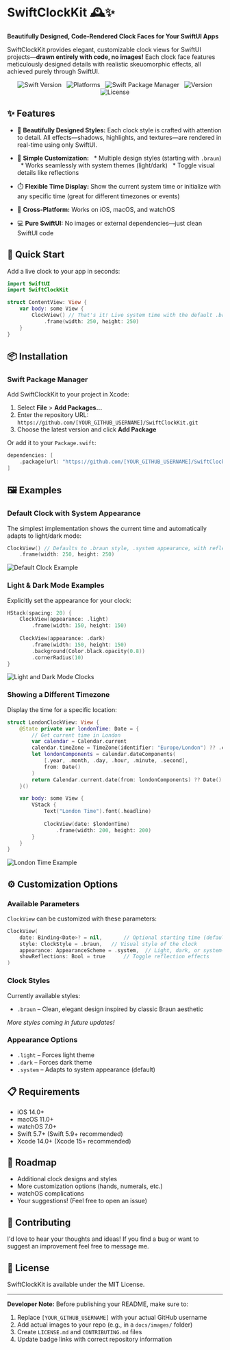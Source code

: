 # SwiftClockKit 🕰️✨

**Beautifully Designed, Code-Rendered Clock Faces for Your SwiftUI Apps**

SwiftClockKit provides elegant, customizable clock views for SwiftUI projects—**drawn entirely with code, no images!** Each clock face features meticulously designed details with realistic skeuomorphic effects, all achieved purely through SwiftUI.

<p align="center">
  <img src="https://img.shields.io/badge/Swift-5.7%2B-orange.svg" alt="Swift Version">
  <img src="https://img.shields.io/badge/Platforms-iOS%20%7C%20macOS%20%7C%20watchOS-blue.svg" alt="Platforms">
  <img src="https://img.shields.io/badge/SPM-Compatible-brightgreen.svg" alt="Swift Package Manager">
  <img src="https://img.shields.io/github/v/release/[YOUR_GITHUB_USERNAME]/SwiftClockKit" alt="Version">
  <img src="https://img.shields.io/github/license/[YOUR_GITHUB_USERNAME]/SwiftClockKit" alt="License">
</p>

## ✨ Features

* 🌟 **Beautifully Designed Styles:** Each clock style is crafted with attention to detail. All effects—shadows, highlights, and textures—are rendered in real-time using only SwiftUI.

* 🎨 **Simple Customization:**
  * Multiple design styles (starting with `.braun`)
  * Works seamlessly with system themes (light/dark)
  * Toggle visual details like reflections

* ⏱️ **Flexible Time Display:** Show the current system time or initialize with any specific time (great for different timezones or events)

* 📱 **Cross-Platform:** Works on iOS, macOS, and watchOS

* 💻 **Pure SwiftUI:** No images or external dependencies—just clean SwiftUI code

## 🚀 Quick Start

Add a live clock to your app in seconds:

```swift
import SwiftUI
import SwiftClockKit 

struct ContentView: View {
    var body: some View {
        ClockView() // That's it! Live system time with the default .braun style
            .frame(width: 250, height: 250)
    }
}
```

## 📦 Installation

### Swift Package Manager

Add SwiftClockKit to your project in Xcode:

1. Select **File** > **Add Packages...**
2. Enter the repository URL: `https://github.com/[YOUR_GITHUB_USERNAME]/SwiftClockKit.git`
3. Choose the latest version and click **Add Package**

Or add it to your `Package.swift`:

```swift
dependencies: [
    .package(url: "https://github.com/[YOUR_GITHUB_USERNAME]/SwiftClockKit.git", from: "1.0.0")
]
```

## 🖼️ Examples

### Default Clock with System Appearance

The simplest implementation shows the current time and automatically adapts to light/dark mode:

```swift
ClockView() // Defaults to .braun style, .system appearance, with reflections
    .frame(width: 250, height: 250)
```

![Default Clock Example](docs/images/default-clock.gif)

### Light & Dark Mode Examples

Explicitly set the appearance for your clock:

```swift
HStack(spacing: 20) {
    ClockView(appearance: .light)
        .frame(width: 150, height: 150)
        
    ClockView(appearance: .dark)
        .frame(width: 150, height: 150)
        .background(Color.black.opacity(0.8))
        .cornerRadius(10)
}
```

![Light and Dark Mode Clocks](docs/images/light-dark-clocks.png)

### Showing a Different Timezone

Display the time for a specific location:

```swift
struct LondonClockView: View {
    @State private var londonTime: Date = {
        // Get current time in London
        var calendar = Calendar.current
        calendar.timeZone = TimeZone(identifier: "Europe/London") ?? .current
        let londonComponents = calendar.dateComponents(
            [.year, .month, .day, .hour, .minute, .second], 
            from: Date()
        )
        return Calendar.current.date(from: londonComponents) ?? Date()
    }()

    var body: some View {
        VStack {
            Text("London Time").font(.headline)
            
            ClockView(date: $londonTime)
                .frame(width: 200, height: 200)
        }
    }
}
```

![London Time Example](docs/images/london-time.png)

## ⚙️ Customization Options

### Available Parameters

`ClockView` can be customized with these parameters:

```swift
ClockView(
    date: Binding<Date>? = nil,       // Optional starting time (defaults to current system time)
    style: ClockStyle = .braun,   // Visual style of the clock
    appearance: AppearanceScheme = .system,  // Light, dark, or system-based
    showReflections: Bool = true      // Toggle reflection effects
)
```

### Clock Styles

Currently available styles:

* `.braun` – Clean, elegant design inspired by classic Braun aesthetic

*More styles coming in future updates!*

### Appearance Options

* `.light` – Forces light theme
* `.dark` – Forces dark theme
* `.system` – Adapts to system appearance (default)

## 📋 Requirements

* iOS 14.0+
* macOS 11.0+
* watchOS 7.0+
* Swift 5.7+ (Swift 5.9+ recommended)
* Xcode 14.0+ (Xcode 15+ recommended)

## 🔮 Roadmap

* Additional clock designs and styles
* More customization options (hands, numerals, etc.)
* watchOS complications
* Your suggestions! (Feel free to open an issue)

## 🤝 Contributing

I'd love to hear your thoughts and ideas! If you find a bug or want to suggest an improvement feel free to message me.

## 📄 License

SwiftClockKit is available under the MIT License.

---

**Developer Note:** Before publishing your README, make sure to:
1. Replace `[YOUR_GITHUB_USERNAME]` with your actual GitHub username
2. Add actual images to your repo (e.g., in a `docs/images/` folder)
3. Create `LICENSE.md` and `CONTRIBUTING.md` files
4. Update badge links with correct repository information
